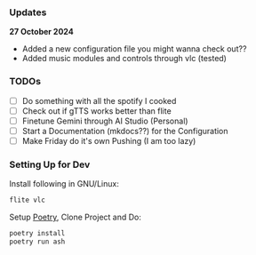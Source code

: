 ### Updates

**27 October 2024**
- Added a new configuration file you might wanna check out??
- Added music modules and controls through vlc (tested)

### TODOs

- [ ] Do something with all the spotify I cooked
- [ ] Check out if gTTS works better than flite
- [ ] Finetune Gemini through AI Studio (Personal)
- [ ] Start a Documentation (mkdocs??) for the Configuration
- [ ] Make Friday do it's own Pushing (I am too lazy)

### Setting Up for Dev

Install following in GNU/Linux:

```bash
flite vlc
```

Setup [Poetry](https://python-poetry.org/docs/), Clone Project and Do:

```bash
poetry install
poetry run ash
```
